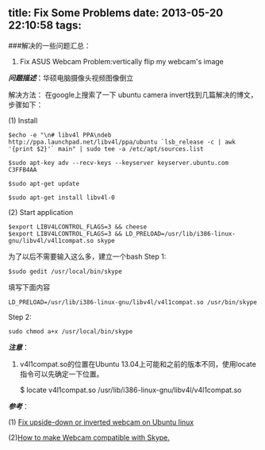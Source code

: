 title: Fix Some Problems
date: 2013-05-20 22:10:58
tags:
---

###解决的一些问题汇总：

1. Fix ASUS Webcam Problem:vertically flip my webcam's image

___问题描述___：华硕电脑摄像头视频图像倒立

解决方法： 在google上搜索了一下 ubuntu camera invert找到几篇解决的博文，步骤如下：

(1) Install

    $echo -e "\n# libv4l PPA\ndeb http://ppa.launchpad.net/libv4l/ppa/ubuntu `lsb_release -c | awk '{print $2}'` main" | sudo tee -a /etc/apt/sources.list

    $sudo apt-key adv --recv-keys --keyserver keyserver.ubuntu.com C3FFB4AA

    $sudo apt-get update

    $sudo apt-get install libv4l-0

(2) Start application

    $export LIBV4LCONTROL_FLAGS=3 && cheese
    $export LIBV4LCONTROL_FLAGS=3 && LD_PRELOAD=/usr/lib/i386-linux-gnu/libv4l/v4l1compat.so skype

为了以后不需要输入这么多，建立一个bash
Step 1:

    $sudo gedit /usr/local/bin/skype

填写下面内容

    LD_PRELOAD=/usr/lib/i386-linux-gnu/libv4l/v4l1compat.so /usr/bin/skype

Step 2:

    sudo chmod a+x /usr/local/bin/skype

___注意___：
1. v4l1compat.so的位置在Ubuntu 13.04上可能和之前的版本不同，使用locate指令可以先确定一下位置。

    $ locate v4l1compat.so
    /usr/lib/i386-linux-gnu/libv4l/v4l1compat.so

___参考___：

(1) [Fix upside-down or inverted webcam on Ubuntu linux](http://www.paullabis.com/2010/08/fix-upside-down-or-inverted-webcam-on.html)

(2)[How to make Webcam compatible with Skype.](http://community.linuxmint.com/tutorial/view/219)
